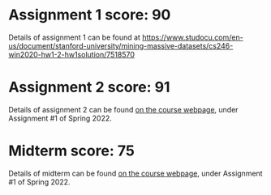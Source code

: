 # Assignment 1 score: 90
Details of assignment 1 can be found at https://www.studocu.com/en-us/document/stanford-university/mining-massive-datasets/cs246-win2020-hw1-2-hw1solution/7518570

# Assignment 2 score: 91
Details of assignment 2 can be found [on the course webpage](http://cs231n.github.io/), under Assignment #1 of Spring 2022.

# Midterm score: 75
Details of midterm can be found [on the course webpage](http://cs231n.github.io/), under Assignment #1 of Spring 2022.